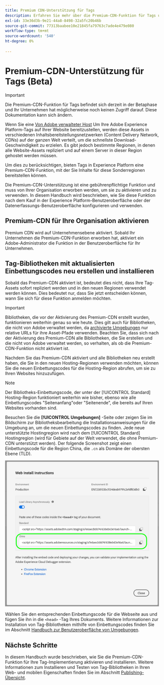 ```yaml
---
title: Premium CDN-Unterstützung für Tags
description: Erfahren Sie mehr über die Premium-CDN-Funktion für Tags und wie Sie damit Ihre Inhalte in mehreren geografischen Regionen bereitstellen können.
exl-id: 33e36d3b-9e21-44a8-8498-32a5fc20b46b
source-git-commit: 77313baabee10e21845fa79763c7ade4e479e080
workflow-type: tm+mt
source-wordcount: '540'
ht-degree: 0%

---
```


# Premium-CDN-Unterstützung für Tags (Beta)

>[!IMPORTANT]
>
>Die Premium-CDN-Funktion für Tags befindet sich derzeit in der Betaphase und Ihr Unternehmen hat möglicherweise noch keinen Zugriff darauf. Diese Dokumentation kann sich ändern.

Wenn Sie eine [Von Adobe verwalteter Host](./hosts/managed-by-adobe-host.md) Um Ihre Adobe Experience Platform-Tags auf Ihrer Website bereitzustellen, werden diese Assets in verschiedenen Inhaltsbereitstellungsnetzwerken (Content Delivery Network, CDNs) auf der ganzen Welt verteilt, um die schnellste Download-Geschwindigkeit zu erzielen. Es gibt jedoch bestimmte Regionen, in denen alle Website-Assets repliziert und auf einem Server in dieser Region gehostet werden müssen.

Um dies zu berücksichtigen, bieten Tags in Experience Platform eine Premium-CDN-Funktion, mit der Sie Inhalte für diese Sonderregionen bereitstellen können.

Die Premium-CDN-Unterstützung ist eine gebührenpflichtige Funktion und muss von Ihrer Organisation erworben werden, um sie zu aktivieren und zu verwenden. In diesem Handbuch wird beschrieben, wie Sie diese Funktion nach dem Kauf in der Experience Platform-Benutzeroberfläche oder der Datenerfassungs-Benutzeroberfläche konfigurieren und verwenden.

## Premium-CDN für Ihre Organisation aktivieren

Premium CDN wird auf Unternehmensebene aktiviert. Sobald Ihr Unternehmen die Premium-CDN-Funktion erworben hat, aktiviert ein Adobe-Administrator die Funktion in der Benutzeroberfläche für Ihr Unternehmen.

## Tag-Bibliotheken mit aktualisierten Einbettungscodes neu erstellen und installieren

Sobald das Premium-CDN aktiviert ist, bedeutet dies nicht, dass Ihre Tag-Assets sofort repliziert werden und in den neuen Regionen verwendet werden können. Dies bedeutet nur, dass Sie jetzt entscheiden können, wann Sie sich für diese Funktion anmelden möchten.

>[!IMPORTANT]
>
>Bibliotheken, die vor der Aktivierung des Premium-CDN erstellt wurden, funktionieren weiterhin genau so wie heute. Dies gilt auch für Bibliotheken, die nicht von Adobe verwaltet werden, da [archivierte Umgebungen](./environments.md#archive) nur relative URLs für ihre Asset-Pfade verwenden. Beachten Sie, dass sich nach der Aktivierung des Premium-CDN alle Bibliotheken, die Sie erstellen und die nicht von Adobe verwaltet werden, so verhalten, als ob die Premium-CDN-Funktion nicht aktiviert ist.

Nachdem Sie das Premium-CDN aktiviert und alle Bibliotheken neu erstellt haben, die Sie in den neuen Hosting-Regionen verwenden möchten, können Sie die neuen Einbettungscodes für die Hosting-Region abrufen, um sie zu Ihren Websites hinzuzufügen.

>[!NOTE]
>
>Der Bibliotheks-Einbettungscode, der unter der [!UICONTROL Standard] Hosting-Region funktioniert weiterhin wie bisher, ebenso wie alle Einbettungscodes &quot;Seitenanfang&quot;oder &quot;Seitenende&quot;, die bereits auf Ihren Websites vorhanden sind.

Besuchen Sie die **[!UICONTROL Umgebungen]** -Seite oder zeigen Sie im Bildschirm zur Bibliotheksbearbeitung die Installationsanweisungen für die Umgebung an, um die neuen Einbettungscodes zu finden. Jede neue unterstützte Hostingregion wird nach dem [!UICONTROL Standard] Hostingregion (wird für Gebiete auf der Welt verwendet, die ohne Premium-CDN unterstützt werden). Der folgende Screenshot zeigt einen Einbettungscode für die Region China, die `.cn` als Domäne der obersten Ebene (TLD).

![Einbettungscode für die chinesische Region](../../images/ui/publishing/premium-cdn/embed-codes.png)

Wählen Sie den entsprechenden Einbettungscode für die Webseite aus und fügen Sie ihn in die `<head>` -Tag Ihres Dokuments. Weitere Informationen zur Installation von Tag-Bibliotheken mithilfe von Einbettungscodes finden Sie im Abschnitt [Handbuch zur Benutzeroberfläche von Umgebungen](./environments.md#installation).

## Nächste Schritte

In diesem Handbuch wurde beschrieben, wie Sie die Premium-CDN-Funktion für Ihre Tag-Implementierung aktivieren und installieren. Weitere Informationen zum Installieren und Testen von Tag-Bibliotheken in Ihren Web- und mobilen Eigenschaften finden Sie im Abschnitt [Publishing-Übersicht](./overview.md).
